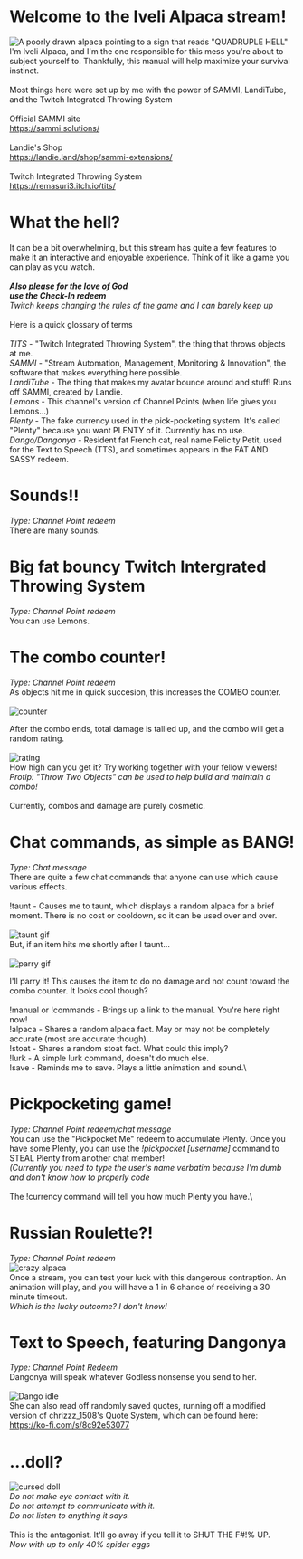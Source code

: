 # Welcome to the Iveli Alpaca stream!
![A poorly drawn alpaca pointing to a sign that reads "QUADRUPLE HELL"](media/quadrupleHell.jpg)
I'm Iveli Alpaca, and I'm the one responsible for this mess you're about to subject yourself to.  Thankfully, this manual will help maximize your survival instinct.\
\
Most things here were set up by me with the power of SAMMI, LandiTube, and the Twitch Integrated Throwing System\
\
Official SAMMI site\
https://sammi.solutions/
\
\
Landie's Shop\
https://landie.land/shop/sammi-extensions/
\
\
Twitch Integrated Throwing System\
https://remasuri3.itch.io/tits/

# What the hell?
It can be a bit overwhelming, but this stream has quite a few features to make it an interactive and enjoyable experience.  Think of it like a game you can play as you watch.\
\
***Also please for the love of God***\
***use the Check-In redeem***\
*Twitch keeps changing the rules of the game and I can barely keep up*\
\
Here is a quick glossary of terms\
\
*TITS* - "Twitch Integrated Throwing System", the thing that throws objects at me.\
*SAMMI* - "Stream Automation, Management, Monitoring & Innovation", the software that makes everything here possible.\
*LandiTube* - The thing that makes my avatar bounce around and stuff!  Runs off SAMMI, created by Landie.\
*Lemons* - This channel's version of Channel Points (when life gives you Lemons...)\
*Plenty* - The fake currency used in the pick-pocketing system.  It's called "Plenty" because you want PLENTY of it.  Currently has no use.\
*Dango/Dangonya* - Resident fat French cat, real name Felicity Petit, used for the Text to Speech (TTS), and sometimes appears in the FAT AND SASSY redeem.

# Sounds!!
*Type: Channel Point redeem*\
There are many sounds.

# Big fat bouncy Twitch Intergrated Throwing System
*Type: Channel Point redeem*\
You can use Lemons.

# The combo counter!
*Type: Channel Point redeem*\
As objects hit me in quick succesion, this increases the COMBO counter.\
\
![counter](media/comboCounter.jpg)

After the combo ends, total damage is tallied up, and the combo will get a random rating.\
\
![rating](media/comboRating.jpg)
\
How high can you get it?  Try working together with your fellow viewers!\
*Protip: "Throw Two Objects" can be used to help build and maintain a combo!*\
\
Currently, combos and damage are purely cosmetic.

# Chat commands, as simple as BANG!
*Type: Chat message*\
There are quite a few chat commands that anyone can use which cause various effects.\
\
!taunt - Causes me to taunt, which displays a random alpaca for a brief moment.  There is no cost or cooldown, so it can be used over and over.\
\
![taunt gif](media/taunt.gif)
\
But, if an item hits me shortly after I taunt...\
\
![parry gif](media/parry.gif)

I'll parry it!  This causes the item to do no damage and not count toward the combo counter.  It looks cool though?\
\
!manual or !commands - Brings up a link to the manual.  You're here right now!\
!alpaca - Shares a random alpaca fact.  May or may not be completely accurate (most are accurate though).\
!stoat - Shares a random stoat fact.  What could this imply?\
!lurk - A simple lurk command, doesn't do much else.\
!save - Reminds me to save.  Plays a little animation and sound.\

# Pickpocketing game!
*Type: Channel Point redeem/chat message*\
You can use the "Pickpocket Me" redeem to accumulate Plenty.  Once you have some Plenty, you can use the *!pickpocket [username]* command to STEAL Plenty from another chat member!\
*(Currently you need to type the user's name verbatim because I'm dumb and don't know how to properly code*\
\
The !currency command will tell you how much Plenty you have.\

# Russian Roulette?!
*Type: Channel Point redeem*\
![crazy alpaca](media/KILL1.png)
\
Once a stream, you can test your luck with this dangerous contraption.  An animation will play, and you will have a 1 in 6 chance of receiving a 30 minute timeout.\
*Which is the lucky outcome?  I don't know!*

# Text to Speech, featuring Dangonya
*Type: Channel Point Redeem*\
Dangonya will speak whatever Godless nonsense you send to her.\
\
![Dango idle](media/dangoTalkIdle.gif)
\
She can also read off randomly saved quotes, running off a modified version of chrizzz_1508's Quote System, which can be found here: https://ko-fi.com/s/8c92e53077

# ...doll?

![cursed doll](media/iveliDoll.jpg)
\
*Do not make eye contact with it.*\
*Do not attempt to communicate with it.*\
*Do not listen to anything it says.*\
\
This is the antagonist.  It'll go away if you tell it to SHUT THE F#!% UP.\
*Now with up to only 40% spider eggs*